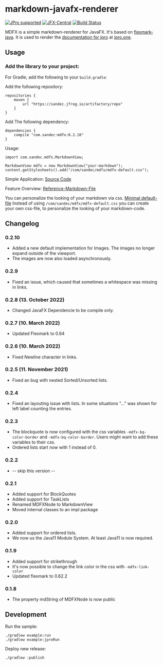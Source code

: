 # markdown-javafx-renderer

[![JPro supported](https://img.shields.io/badge/JPro-supported-brightgreen.svg)](https://www.jpro.one/) 
[![JFX-Central](https://img.shields.io/badge/jfxcentral-mdfx-brightgreen.svg)](https://www.jfx-central.com/libraries/mdfx) 
[![Build Status](https://travis-ci.org/JPro-one/markdown-javafx-renderer.svg?branch=master)](https://travis-ci.org/JPro-one/markdown-javafx-renderer)

MDFX is a simple markdown-renderer for JavaFX.
It's based on [flexmark-java](https://github.com/vsch/flexmark-java).
It is used to render the [documentation for jpro](https://www.jpro.one/?page=docs/current/1.1/) at [jpro.one](https://www.jpro.one/).


## Usage


### Add the library to your project:
For Gradle, add the following to your `build.gradle`:

Add the following repository:
```
repositories {
    maven {
        url "https://sandec.jfrog.io/artifactory/repo"
    }
}
```
Add The following dependency:
```
dependencies {
    compile "com.sandec:mdfx:0.2.10"
}
```

Usage:
```
import com.sandec.mdfx.MarkdownView;

MarkdownView mdfx = new MarkdownView("your-markdown");
content.getStylesheets().add("/com/sandec/mdfx/mdfx-default.css");
```

Simple Application:
[Source Code](https://github.com/jpro-one/markdown-javafx-renderer/blob/master/example/src/main/java/com/sandec/mdfx/ExampleMDFX.java)

Feature Overview:
[Reference-Markdown-File](https://github.com/jpro-one/markdown-javafx-renderer/blob/master/example/src/main/resources/com/sandec/mdfx/sample.md)


You can personalize the looking of your markdown via css.
[Minimal default-file](https://github.com/jpro-one/markdown-javafx-renderer/blob/master/src/main/resources/com/sandec/mdfx/mdfx-default.css)
Instead of using `/com/sandec/mdfx/mdfx-default.css` you can create your own css-file, to personalize the looking of your markdown-code.

## Changelog

### 0.2.10
* Added a new default implementation for Images.
The images no longer expand outside of the viewport.
* The images are now also loaded asynchronously.
### 0.2.9
* Fixed an issue, which caused that sometimes a whitespace was missing in links.
### 0.2.8 (13. October 2022)
* Changed JavaFX Dependencie to be compile only.
### 0.2.7 (10. March 2022)
* Updated Flexmark to 0.64
### 0.2.6 (10. March 2022)
* Fixed Newline character in links.
### 0.2.5 (11. November 2021)
* Fixed an bug with nested Sorted/Unsorted lists.
### 0.2.4
* Fixed an layouting issue with lists. In some situations "..." was shown for left label counting the entries.
### 0.2.3
* The blockquote is now configured with the css variables `-mdfx-bq-color-border` and `-mdfx-bq-color-border`. Users might want to add these variables to their css. 
* Ordered lists start now with 1 instead of 0.
### 0.2.2
* -- skip this version --
### 0.2.1
* Added support for BlockQuotes
* Added support for TaskLists
* Renamed MDFXNode to MarkdownView
* Moved internal classes to an impl package
### 0.2.0
* Added support for ordered lists.
* We now us the Java11 Module System. At least Java11 is now required.
### 0.1.9
* Added support for strikethrough
* It's now possible to change the link color in the css with `-mdfx-link-color`
* Updated flexmark to 0.62.2
### 0.1.8
* The property mdString of MDFXNode is now public

## Development
Run the sample:
```
./gradlew example:run
./gradlew example:jproRun
```

Deploy new release:
```
./gradlew :publish
```
